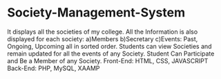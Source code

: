 # Society-Management-System

It displays all the societies of my college.
All the Information is also displayed for each society:
 a)Members
 b)Secretary
 c)Events: Past, Ongoing, Upcoming all in sorted order.
Students can view Societies and remain updated for all the events of any Society.
Student Can Participate and Be a Member of any Society.
Front-End: HTML, CSS, JAVASCRIPT
Back-End: PHP, MySQL, XAAMP
